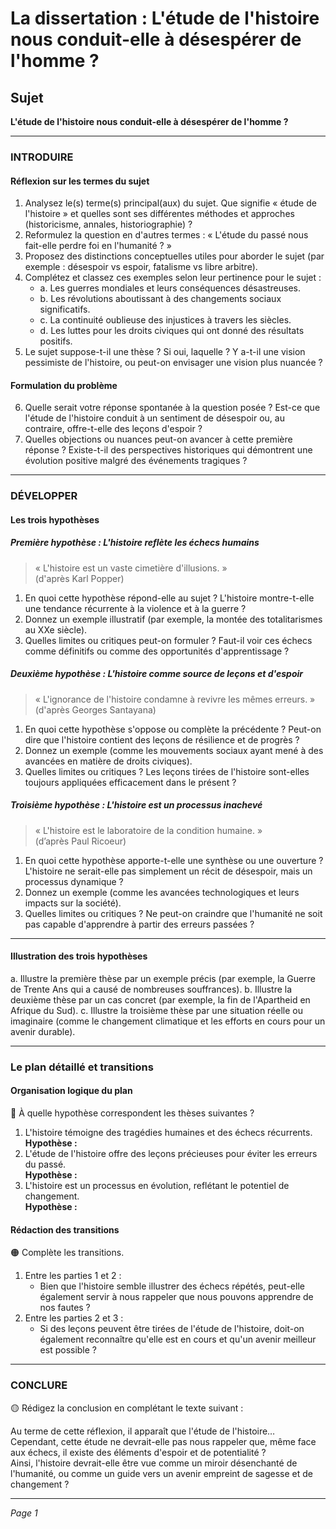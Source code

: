 # La dissertation : L'étude de l'histoire nous conduit-elle à désespérer de l'homme ?

## Sujet
**L'étude de l'histoire nous conduit-elle à désespérer de l'homme ?**

---

### INTRODUIRE

#### Réflexion sur les termes du sujet

1. Analysez le(s) terme(s) principal(aux) du sujet. Que signifie « étude de l'histoire » et quelles sont ses différentes méthodes et approches (historicisme, annales, historiographie) ?
2. Reformulez la question en d'autres termes : « L'étude du passé nous fait-elle perdre foi en l'humanité ? »
3. Proposez des distinctions conceptuelles utiles pour aborder le sujet (par exemple : désespoir vs espoir, fatalisme vs libre arbitre).
4. Complétez et classez ces exemples selon leur pertinence pour le sujet :
   - a. Les guerres mondiales et leurs conséquences désastreuses.
   - b. Les révolutions aboutissant à des changements sociaux significatifs.
   - c. La continuité oublieuse des injustices à travers les siècles.
   - d. Les luttes pour les droits civiques qui ont donné des résultats positifs.
5. Le sujet suppose-t-il une thèse ? Si oui, laquelle ? Y a-t-il une vision pessimiste de l'histoire, ou peut-on envisager une vision plus nuancée ?

#### Formulation du problème

6. Quelle serait votre réponse spontanée à la question posée ? Est-ce que l'étude de l'histoire conduit à un sentiment de désespoir ou, au contraire, offre-t-elle des leçons d'espoir ?
7. Quelles objections ou nuances peut-on avancer à cette première réponse ? Existe-t-il des perspectives historiques qui démontrent une évolution positive malgré des événements tragiques ?

---

### DÉVELOPPER

#### Les trois hypothèses

##### Première hypothèse : L'histoire reflète les échecs humains

> « L'histoire est un vaste cimetière d'illusions. »  
> (d'après Karl Popper)

1. En quoi cette hypothèse répond-elle au sujet ? L'histoire montre-t-elle une tendance récurrente à la violence et à la guerre ?
2. Donnez un exemple illustratif (par exemple, la montée des totalitarismes au XXe siècle).
3. Quelles limites ou critiques peut-on formuler ? Faut-il voir ces échecs comme définitifs ou comme des opportunités d'apprentissage ?

##### Deuxième hypothèse : L'histoire comme source de leçons et d'espoir

> « L'ignorance de l'histoire condamne à revivre les mêmes erreurs. »  
> (d'après Georges Santayana)

1. En quoi cette hypothèse s'oppose ou complète la précédente ? Peut-on dire que l'histoire contient des leçons de résilience et de progrès ?
2. Donnez un exemple (comme les mouvements sociaux ayant mené à des avancées en matière de droits civiques).
3. Quelles limites ou critiques ? Les leçons tirées de l'histoire sont-elles toujours appliquées efficacement dans le présent ?

##### Troisième hypothèse : L'histoire est un processus inachevé

> « L'histoire est le laboratoire de la condition humaine. »  
> (d’après Paul Ricoeur)

1. En quoi cette hypothèse apporte-t-elle une synthèse ou une ouverture ? L'histoire ne serait-elle pas simplement un récit de désespoir, mais un processus dynamique ?
2. Donnez un exemple (comme les avancées technologiques et leurs impacts sur la société).
3. Quelles limites ou critiques ? Ne peut-on craindre que l'humanité ne soit pas capable d'apprendre à partir des erreurs passées ?

---

#### Illustration des trois hypothèses

a. Illustre la première thèse par un exemple précis (par exemple, la Guerre de Trente Ans qui a causé de nombreuses souffrances).
b. Illustre la deuxième thèse par un cas concret (par exemple, la fin de l'Apartheid en Afrique du Sud).
c. Illustre la troisième thèse par une situation réelle ou imaginaire (comme le changement climatique et les efforts en cours pour un avenir durable).

---

### Le plan détaillé et transitions

#### Organisation logique du plan

🔴 À quelle hypothèse correspondent les thèses suivantes ?

1. L'histoire témoigne des tragédies humaines et des échecs récurrents.  
   **Hypothèse :**
2. L'étude de l'histoire offre des leçons précieuses pour éviter les erreurs du passé.  
   **Hypothèse :**
3. L'histoire est un processus en évolution, reflétant le potentiel de changement.  
   **Hypothèse :**

#### Rédaction des transitions

🟠 Complète les transitions.

1. Entre les parties 1 et 2 :  
   - Bien que l'histoire semble illustrer des échecs répétés, peut-elle également servir à nous rappeler que nous pouvons apprendre de nos fautes ?
2. Entre les parties 2 et 3 :  
   - Si des leçons peuvent être tirées de l'étude de l'histoire, doit-on également reconnaître qu'elle est en cours et qu'un avenir meilleur est possible ?

---

### CONCLURE

🟡 Rédigez la conclusion en complétant le texte suivant :

Au terme de cette réflexion, il apparaît que l'étude de l'histoire…  
Cependant, cette étude ne devrait-elle pas nous rappeler que, même face aux échecs, il existe des éléments d'espoir et de potentialité ?  
Ainsi, l'histoire devrait-elle être vue comme un miroir désenchanté de l'humanité, ou comme un guide vers un avenir empreint de sagesse et de changement ?

--- 

*Page 1*